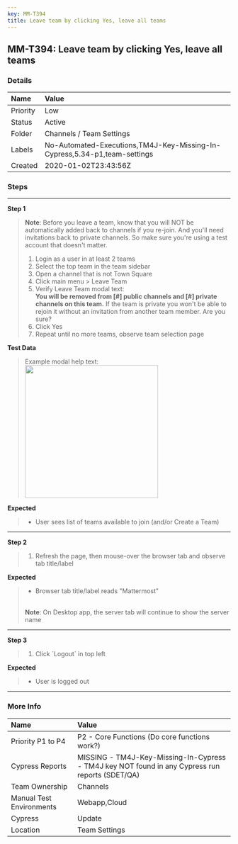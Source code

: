```yaml
---
key: MM-T394
title: Leave team by clicking Yes, leave all teams
---
```


## MM-T394: Leave team by clicking Yes, leave all teams

### Details

| Name     | Value                                                                     |
| :------- | :------------------------------------------------------------------------ |
| Priority | Low                                                                       |
| Status   | Active                                                                    |
| Folder   | Channels / Team Settings                                                  |
| Labels   | No-Automated-Executions,TM4J-Key-Missing-In-Cypress,5.34-p1,team-settings |
| Created  | 2020-01-02T23:43:56Z                                                      |

### Steps

<hr/>

**Step 1**

> <article><strong>Note</strong>: Before you leave a team, know that you will NOT be automatically added back to channels if you re-join. And you'll need invitations back to private channels. So make sure you're using a test account that doesn't matter.<ol><li>Login as a user in at least 2 teams</li><li>Select the top team in the team sidebar</li><li>Open a channel that is not Town Square</li><li>Click main menu &gt; Leave Team</li><li>Verify Leave Team modal text:<br><strong>You will be removed from [#] public channels and [#] private channels on this team.</strong> If the team is private you won't be able to rejoin it without an invitation from another team member. Are you sure?</li><li>Click Yes</li><li>Repeat until no more teams, observe team selection page</li></ol></article>

**Test Data**

> <article>Example modal help text:<br><img src="https://smartbear-tm4j-prod-us-west-2-attachment-rich-text.s3.us-west-2.amazonaws.com/embedded-f3277290f945470c4add5d21ef3dc7ca7b74388fc7152bfb6b99ae58c66a95a8-1607371654214-Screen+Shot+2020-12-07+at+1.23.31+PM.png" style="width: 300px;" class="fr-fil fr-dib"></article>

**Expected**

> <article><ul><li>User sees list of teams available to join (and/or Create a Team)</li></ul></article>

<hr/>

**Step 2**

> <article><ol><li>Refresh the page, then mouse-over the browser tab and observe tab title/label</li></ol></article>

**Expected**

> <article><ul><li>Browser tab title/label reads "Mattermost"</li></ul><br><strong>Note</strong>: On Desktop app, the server tab will continue to show the server name</article>

<hr/>

**Step 3**

> <article><ol><li>Click `Logout` in top left</li></ol></article>

**Expected**

> <article><ul><li>User is logged out</li></ul></article>

<hr/>

### More Info

| Name                     | Value                                                                                           |
| :----------------------- | :---------------------------------------------------------------------------------------------- |
| Priority P1 to P4        | P2 - Core Functions (Do core functions work?)                                                   |
| Cypress Reports          | MISSING - TM4J-Key-Missing-In-Cypress - TM4J key NOT found in any Cypress run reports (SDET/QA) |
| Team Ownership           | Channels                                                                                        |
| Manual Test Environments | Webapp,Cloud                                                                                    |
| Cypress                  | Update                                                                                          |
| Location                 | Team Settings                                                                                   |
